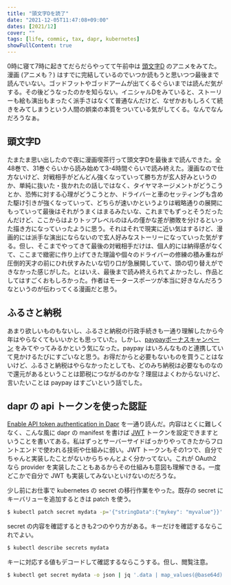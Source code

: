 ```yaml
---
title: "頭文字Dを読了"
date: "2021-12-05T11:47:08+09:00"
dates: [2021/12]
cover: ""
tags: [life, commic, tax, dapr, kubernetes]
showFullContent: true
---
```


0時に寝て7時に起きてだらだらやってて午前中は [頭文字D](https://ja.wikipedia.org/wiki/%E9%A0%AD%E6%96%87%E5%AD%97D) のアニメをみてた。漫画 (アニメも？) はすでに完結しているのでいつか読もうと思いつつ最後まで読んでいない。ゴッドフットやゴッドアームが出てくるぐらいまでは読んだ気がする。その後どうなったのかを知らない。イニシャルDをみていると、ストーリーも絵も演出もまったく派手さはなくて普通なんだけど、なぜかおもしろくて続きをみてしまうという人間の娯楽の本質をついている気がしてくる。なんでなんだろうなぁ。

## 頭文字D

たまたま思い出したので夜に漫画喫茶行って頭文字Dを最後まで読んできた。全48巻で、31巻ぐらいから読み始めて3-4時間ぐらいで読み終えた。漫画なので仕方ないけど、対戦相手がどんどん強くなっていって勝ち方が玄人好みというのか、単純に抜いた・抜かれたの話しではなく、タイヤマネージメントがどうこうとか、恐怖に対する心理がどうこうとか、ドライバーと車のセッティングも含めた駆け引きが強くなっていって、どちらが速いかというよりは戦略通りの展開にもっていって最後はそれがうまくはまるみたいな、これまでもずっとそうだったんだけど、ここからはよりトップレベルのほんの僅かな差が勝敗を分けるといった描き方になっていったように思う。それはそれで現実に近い気はするけど、漫画的には派手な演出にならないので玄人好みなストーリーになっていった気がする。但し、そこまでやってきて最後の対戦相手だけは、個人的には納得感がなくて、ここまで緻密に作り上げてきた理論や個々のドライバーの修練の積み重ねが圧倒的天才の前にひれ伏すみたいな切り口が急展開していて、頭の切り替えができなかった感じがした。とはいえ、最後まで読み終えられてよかったし、作品としてはすごくおもしろかった。作者はモータースポーツが本当に好きなんだろうなというのが伝わってくる漫画だと思う。

## ふるさと納税

あまり欲しいものもないし、ふるさと納税の行政手続きも一通り理解したから今年はやらなくてもいいかとも思っていた。しかし、[paypayボーナスキャンペーン](https://www.satofull.jp/static/campaign/202112_pcp.php) をみてやってみるかという気になった。paypay はいろんなものと連携していて見かけるたびにすごいなと思う。お得だからと必要もないものを買うことはないけど、ふるさと納税はやらなかったとしても、どのみち納税は必要なものなので還元があるということは節税につながるのかな？理屈はよくわからないけど、言いたいことは paypay はすごいという話でした。

## dapr の api トークンを使った認証

[Enable API token authentication in Dapr](https://docs.dapr.io/operations/security/api-token/) を一通り読んだ。内容はとくに難しくなく、こんな風に dapr の manifest を書けば [JWT](https://jwt.io/) トークンを設定できますということを書いてある。私はずっとサーバーサイドばっかりやってきたからフロントエンドで使われる技術や仕組みに弱い。JWT トークンもその1つで、自分でちゃんと実装したことがないからちゃんとよく分かってない。これが OAuth2 なら provider を実装したこともあるからその仕組みも意図も理解できる。一度どこかで自分で JWT も実装してみないといけないのだろうな。

少し前にお仕事で kubernetes の secret の移行作業をやった。既存の secret にキーバリューを追加するときは patch を使う。

```bash
$ kubectl patch secret mydata -p='{"stringData":{"mykey": "myvalue"}}'
```

secret の内容を確認するときも2つのやり方がある。キーだけを確認するならこれでよい。

```bash
$ kubectl describe secrets mydata
```

キーに対応する値もデコードして確認するならこうする。但し、閲覧注意。

```bash
$ kubectl get secret mydata -o json | jq '.data | map_values(@base64d)'
```
